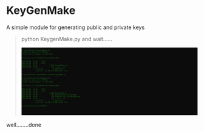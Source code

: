 # KeyGenMake
A simple module for generating public and private keys 

> python KeygenMake.py and wait......
>
> ![](pic\KeyGenMake.jpg)

well........done

